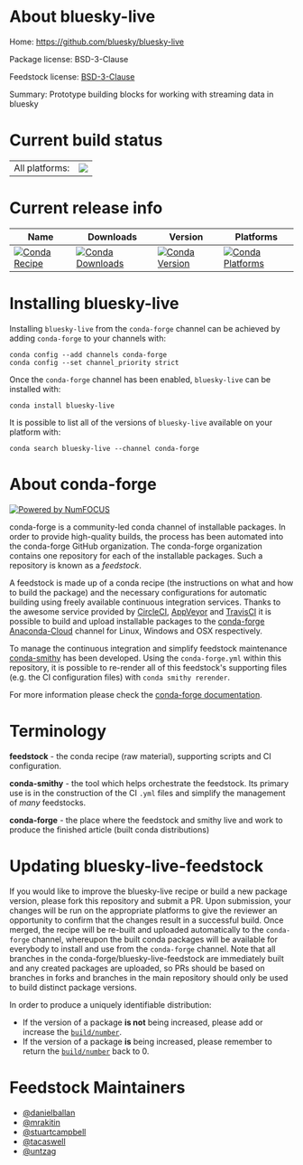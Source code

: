 About bluesky-live
==================

Home: https://github.com/bluesky/bluesky-live

Package license: BSD-3-Clause

Feedstock license: [BSD-3-Clause](https://github.com/conda-forge/bluesky-live-feedstock/blob/master/LICENSE.txt)

Summary: Prototype building blocks for working with streaming data in bluesky

Current build status
====================


<table><tr><td>All platforms:</td>
    <td>
      <a href="https://dev.azure.com/conda-forge/feedstock-builds/_build/latest?definitionId=11998&branchName=master">
        <img src="https://dev.azure.com/conda-forge/feedstock-builds/_apis/build/status/bluesky-live-feedstock?branchName=master">
      </a>
    </td>
  </tr>
</table>

Current release info
====================

| Name | Downloads | Version | Platforms |
| --- | --- | --- | --- |
| [![Conda Recipe](https://img.shields.io/badge/recipe-bluesky--live-green.svg)](https://anaconda.org/conda-forge/bluesky-live) | [![Conda Downloads](https://img.shields.io/conda/dn/conda-forge/bluesky-live.svg)](https://anaconda.org/conda-forge/bluesky-live) | [![Conda Version](https://img.shields.io/conda/vn/conda-forge/bluesky-live.svg)](https://anaconda.org/conda-forge/bluesky-live) | [![Conda Platforms](https://img.shields.io/conda/pn/conda-forge/bluesky-live.svg)](https://anaconda.org/conda-forge/bluesky-live) |

Installing bluesky-live
=======================

Installing `bluesky-live` from the `conda-forge` channel can be achieved by adding `conda-forge` to your channels with:

```
conda config --add channels conda-forge
conda config --set channel_priority strict
```

Once the `conda-forge` channel has been enabled, `bluesky-live` can be installed with:

```
conda install bluesky-live
```

It is possible to list all of the versions of `bluesky-live` available on your platform with:

```
conda search bluesky-live --channel conda-forge
```


About conda-forge
=================

[![Powered by NumFOCUS](https://img.shields.io/badge/powered%20by-NumFOCUS-orange.svg?style=flat&colorA=E1523D&colorB=007D8A)](http://numfocus.org)

conda-forge is a community-led conda channel of installable packages.
In order to provide high-quality builds, the process has been automated into the
conda-forge GitHub organization. The conda-forge organization contains one repository
for each of the installable packages. Such a repository is known as a *feedstock*.

A feedstock is made up of a conda recipe (the instructions on what and how to build
the package) and the necessary configurations for automatic building using freely
available continuous integration services. Thanks to the awesome service provided by
[CircleCI](https://circleci.com/), [AppVeyor](https://www.appveyor.com/)
and [TravisCI](https://travis-ci.com/) it is possible to build and upload installable
packages to the [conda-forge](https://anaconda.org/conda-forge)
[Anaconda-Cloud](https://anaconda.org/) channel for Linux, Windows and OSX respectively.

To manage the continuous integration and simplify feedstock maintenance
[conda-smithy](https://github.com/conda-forge/conda-smithy) has been developed.
Using the ``conda-forge.yml`` within this repository, it is possible to re-render all of
this feedstock's supporting files (e.g. the CI configuration files) with ``conda smithy rerender``.

For more information please check the [conda-forge documentation](https://conda-forge.org/docs/).

Terminology
===========

**feedstock** - the conda recipe (raw material), supporting scripts and CI configuration.

**conda-smithy** - the tool which helps orchestrate the feedstock.
                   Its primary use is in the construction of the CI ``.yml`` files
                   and simplify the management of *many* feedstocks.

**conda-forge** - the place where the feedstock and smithy live and work to
                  produce the finished article (built conda distributions)


Updating bluesky-live-feedstock
===============================

If you would like to improve the bluesky-live recipe or build a new
package version, please fork this repository and submit a PR. Upon submission,
your changes will be run on the appropriate platforms to give the reviewer an
opportunity to confirm that the changes result in a successful build. Once
merged, the recipe will be re-built and uploaded automatically to the
`conda-forge` channel, whereupon the built conda packages will be available for
everybody to install and use from the `conda-forge` channel.
Note that all branches in the conda-forge/bluesky-live-feedstock are
immediately built and any created packages are uploaded, so PRs should be based
on branches in forks and branches in the main repository should only be used to
build distinct package versions.

In order to produce a uniquely identifiable distribution:
 * If the version of a package **is not** being increased, please add or increase
   the [``build/number``](https://docs.conda.io/projects/conda-build/en/latest/resources/define-metadata.html#build-number-and-string).
 * If the version of a package **is** being increased, please remember to return
   the [``build/number``](https://docs.conda.io/projects/conda-build/en/latest/resources/define-metadata.html#build-number-and-string)
   back to 0.

Feedstock Maintainers
=====================

* [@danielballan](https://github.com/danielballan/)
* [@mrakitin](https://github.com/mrakitin/)
* [@stuartcampbell](https://github.com/stuartcampbell/)
* [@tacaswell](https://github.com/tacaswell/)
* [@untzag](https://github.com/untzag/)

